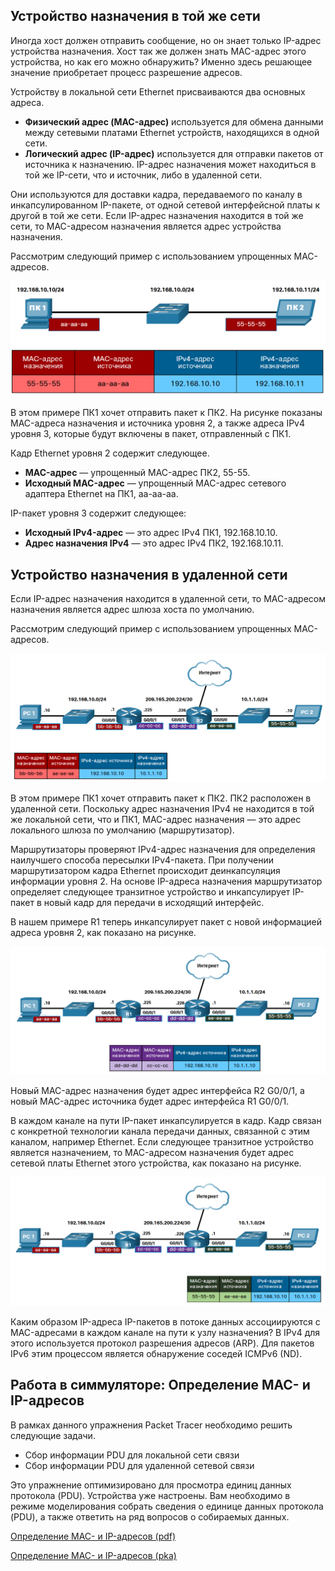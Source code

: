 <!-- verified: agorbachev 03.05.2022 -->

<!-- 9.1.1 -->
## Устройство назначения в той же сети

Иногда хост должен отправить сообщение, но он знает только IP-адрес устройства назначения. Хост так же должен знать MAC-адрес этого устройства, но как его можно обнаружить? Именно здесь решающее значение приобретает процесс разрешение адресов.

Устройству в локальной сети Ethernet присваиваются два основных адреса.

* **Физический адрес (MAC-адрес)** используется для обмена данными между сетевыми платами Ethernet устройств, находящихся в одной сети.
* **Логический адрес (IP-адрес)** используется для отправки пакетов от источника к назначению. IP-адрес назначения может находиться в той же IP-сети, что и источник, либо в удаленной сети.

Они используются для доставки кадра, передаваемого по каналу в инкапсулированном IP-пакете, от одной сетевой интерфейсной платы к другой в той же сети. Если IP-адрес назначения находится в той же сети, то MAC-адресом назначения является адрес устройства назначения.

Рассмотрим следующий пример с использованием упрощенных  MAC-адресов.

![](./assets/9.1.1.png)
<!-- /courses/itn-dl/aeed2ea0-34fa-11eb-ad9a-f74babed41a6/af21ac2a-34fa-11eb-ad9a-f74babed41a6/assets/2e157fb4-1c25-11ea-81a0-ffc2c49b96bc.svg -->

В этом примере ПК1 хочет отправить пакет к ПК2. На рисунке показаны MAC-адреса назначения и источника уровня 2, а также адреса IPv4 уровня 3, которые будут включены в пакет, отправленный с ПК1.

Кадр Ethernet уровня 2 содержит следующее.

* **MAC-адрес** — упрощенный MAC-адрес ПК2, 55-55.
* **Исходный MAC-адрес** — упрощенный MAC-адрес сетевого адаптера Ethernet на ПК1, aa-aa-aa.

IP-пакет уровня 3 содержит следующее:

* **Исходный IPv4-адрес** — это адрес IPv4 ПК1, 192.168.10.10.
* **Адрес назначения IPv4** — это адрес IPv4 ПК2, 192.168.10.11.

<!-- 9.1.2 -->
## Устройство назначения в удаленной сети

Если IP-адрес назначения находится в удаленной сети, то MAC-адресом назначения является адрес шлюза хоста по умолчанию.

Рассмотрим следующий пример с использованием упрощенных MAC-адресов.

![](./assets/9.1.2-1.png)
<!-- /courses/itn-dl/aeed2ea0-34fa-11eb-ad9a-f74babed41a6/af21ac2a-34fa-11eb-ad9a-f74babed41a6/assets/2e15cdd3-1c25-11ea-81a0-ffc2c49b96bc.svg -->

В этом примере ПК1 хочет отправить пакет к ПК2. ПК2 расположен в удаленной сети. Поскольку адрес назначения IPv4 не находится в той же локальной сети, что и ПК1, MAC-адрес назначения — это адрес локального шлюза по умолчанию (маршрутизатор).

Маршрутизаторы проверяют IPv4-адрес назначения для определения наилучшего способа пересылки IPv4-пакета. При получении маршрутизатором кадра Ethernet происходит деинкапсуляция информации уровня 2. На основе IP-адреса назначения маршрутизатор определяет следующее транзитное устройство и инкапсулирует IP-пакет в новый кадр для передачи в исходящий интерфейс.

В нашем примере R1 теперь инкапсулирует пакет с новой информацией адреса уровня 2, как показано на рисунке.

![](./assets/9.1.2-2.png)
<!-- /courses/itn-dl/aeed2ea0-34fa-11eb-ad9a-f74babed41a6/af21ac2a-34fa-11eb-ad9a-f74babed41a6/assets/2e161bf3-1c25-11ea-81a0-ffc2c49b96bc.svg -->

Новый MAC-адрес назначения будет адрес интерфейса R2 G0/0/1, а новый MAC-адрес источника будет адрес интерфейса R1 G0/0/1.

В каждом канале на пути IP-пакет инкапсулируется в кадр. Кадр связан с конкретной  технологии канала передачи данных, связанной с этим каналом, например Ethernet. Если следующее транзитное устройство является назначением, то MAC-адресом назначения будет адрес сетевой платы Ethernet этого устройства, как показано на рисунке.

![](./assets/9.1.2-3.png)
<!-- /courses/itn-dl/aeed2ea0-34fa-11eb-ad9a-f74babed41a6/af21ac2a-34fa-11eb-ad9a-f74babed41a6/assets/2e166a11-1c25-11ea-81a0-ffc2c49b96bc.svg -->

Каким образом IP-адреса IP-пакетов в потоке данных ассоциируются с MAC-адресами в каждом канале на пути к узлу назначения? В IPv4 для этого используется протокол разрешения адресов (ARP). Для пакетов IPv6 этим процессом является обнаружение соседей ICMPv6 (ND).

<!-- 9.1.3 -->
## Работа в симмуляторе: Определение MAC- и IP-адресов

В рамках данного упражнения Packet Tracer необходимо решить следующие задачи.

* Сбор информации PDU для локальной сети связи
* Сбор информации PDU для удаленной сетевой связи

Это упражнение оптимизировано для просмотра единиц данных протокола (PDU). Устройства уже настроены. Вам необходимо в режиме моделирования собрать сведения о единице данных протокола (PDU), а также ответить на ряд вопросов о собираемых данных.

[Определение MAC- и IP-адресов (pdf)](./assets/9.1.3-packet-tracer---identify-mac-and-ip-addresses_ru-RU.pdf)

[Определение MAC- и IP-адресов (pka)](./assets/9.1.3-packet-tracer---identify-mac-and-ip-addresses_ru-RU.pka)

<!-- 9.1.4 -->
<!-- quiz -->

